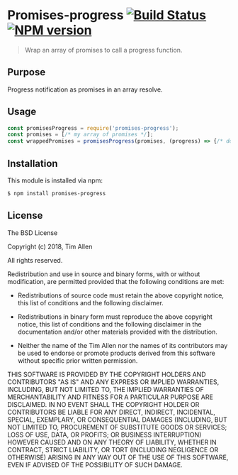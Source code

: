 # Promises-progress [![Build Status](https://secure.travis-ci.org/noblesamurai/promises-progress.png?branch=master)](http://travis-ci.org/noblesamurai/promises-progress) [![NPM version](https://badge-me.herokuapp.com/api/npm/promises-progress.png)](http://badges.enytc.com/for/npm/promises-progress)

> Wrap an array of promises to call a progress function.

## Purpose
Progress notification as promises  in an array resolve.

## Usage

```js
const promisesProgress = require('promises-progress');
const promises = [/* my array of promises */];
const wrappedPromises = promisesProgress(promises, (progress) => {/* do stuff on progress notification */});
```

## Installation

This module is installed via npm:

``` bash
$ npm install promises-progress
```
## License

The BSD License

Copyright (c) 2018, Tim Allen

All rights reserved.

Redistribution and use in source and binary forms, with or without modification,
are permitted provided that the following conditions are met:

* Redistributions of source code must retain the above copyright notice, this
  list of conditions and the following disclaimer.

* Redistributions in binary form must reproduce the above copyright notice, this
  list of conditions and the following disclaimer in the documentation and/or
  other materials provided with the distribution.

* Neither the name of the Tim Allen nor the names of its
  contributors may be used to endorse or promote products derived from
  this software without specific prior written permission.

THIS SOFTWARE IS PROVIDED BY THE COPYRIGHT HOLDERS AND CONTRIBUTORS "AS IS" AND
ANY EXPRESS OR IMPLIED WARRANTIES, INCLUDING, BUT NOT LIMITED TO, THE IMPLIED
WARRANTIES OF MERCHANTABILITY AND FITNESS FOR A PARTICULAR PURPOSE ARE
DISCLAIMED. IN NO EVENT SHALL THE COPYRIGHT HOLDER OR CONTRIBUTORS BE LIABLE FOR
ANY DIRECT, INDIRECT, INCIDENTAL, SPECIAL, EXEMPLARY, OR CONSEQUENTIAL DAMAGES
(INCLUDING, BUT NOT LIMITED TO, PROCUREMENT OF SUBSTITUTE GOODS OR SERVICES;
LOSS OF USE, DATA, OR PROFITS; OR BUSINESS INTERRUPTION) HOWEVER CAUSED AND ON
ANY THEORY OF LIABILITY, WHETHER IN CONTRACT, STRICT LIABILITY, OR TORT
(INCLUDING NEGLIGENCE OR OTHERWISE) ARISING IN ANY WAY OUT OF THE USE OF THIS
SOFTWARE, EVEN IF ADVISED OF THE POSSIBILITY OF SUCH DAMAGE.

